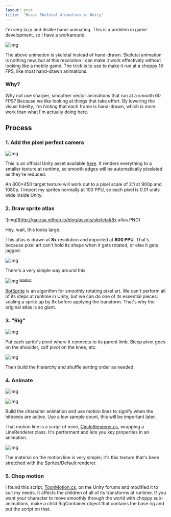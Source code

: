 ```yaml
---
layout: post
title:  "Basic Skeletal Animation in Unity"
---
```


I'm very lazy and dislike hand-animating. This is a problem in game development, so I have a workaround.

![img](http://garzaa.github.io/blog/assets/skeletal/attacks.gif)

The above animation is skeletal instead of hand-drawn. Skeletal animation is nothing new, but at this resolution I can make it work effectively without looking like a mobile game.
The trick is to use to make it run  at a choppy 16 FPS, like most hand-drawn animations.

### Why?
Why not use sharper, smoother vector animations that run at a smooth 60 FPS? Because we like looking at things that take effort. 
By lowering the visual fidelity, I'm _hinting_ that each frame is hand-drawn, which is more work than what I'm actually doing here.


## Process
### 1. Add the pixel perfect camera
![img](http://garzaa.github.io/blog/assets/skeletal/camera.png)

This is an official Unity asset available [here](https://docs.unity3d.com/Packages/com.unity.2d.pixel-perfect@1.0/manual/index.html). 
It renders everything to a smaller texture at runtime, so smooth edges will be automatically pixelated as they're reduced.

An 800×450 target texture will work out to a pixel scale of 2:1 at 900p and 1080p.
I import my sprites normally at 100 PPU, so each pixel is 0.01 units wide inside Unity.


### 2. Draw sprite atlas
![img](http://garzaa.github.io/blog/assets/skeletal/8x atlas.PNG)

Hey, wait, this looks large. 

This atlas is drawn at **8x** resolution and imported at **800 PPU**. That's because pixel art can't hold its shape when it gets rotated, or else it gets jagged.

![img](http://garzaa.github.io/blog/assets/skeletal/rotation.png)

There's a very simple way around this.

![img](http://garzaa.github.io/blog/assets/skeletal/rotsprite.png)
<sup>[source](http://info.sonicretro.org/RotSprite)</sup>

[RotSprite](https://en.wikipedia.org/wiki/Pixel-art_scaling_algorithms#RotSprite) is an algorithm for smoothly rotating pixel art. We can't perform all of its steps at runtime in Unity, but we can do one of its essential pieces: scaling a sprite up by 8x before applying the transform.
That's why the original atlas is so giant.


### 3. "Rig"

![img](http://garzaa.github.io/blog/assets/skeletal/rig.png)

Put each sprite's pivot where it connects to its parent limb. Bicep pivot goes on the shoulder, calf pivot on the knee, etc.

![img](http://garzaa.github.io/blog/assets/skeletal/hierarchy.png)

Then build the hierarchy and shuffle sorting order as needed.


### 4. Animate
![img](http://garzaa.github.io/blog/assets/skeletal/animate1.png)

![img](http://garzaa.github.io/blog/assets/skeletal/circlerenderer.PNG)

Build the character animation and use motion lines to signify when the hitboxes are active. Use a low sample count, this will be important later.

That motion line is a script of mine, [CircleRenderer.cs](https://gist.github.com/garzaa/30f0507978db3fd7c78879c9a394298f), wrapping a LineRenderer class. It's performant and lets you key properties in an animation.

![img](http://garzaa.github.io/blog/assets/skeletal/streak.png)

The material on the motion line is very simple; it's this texture that's been stretched with the Sprites/Default renderer.

### 5. Chop motion
I found this script, [ToonMotion.cs](https://gist.github.com/garzaa/59596a6836804338258ad53ff09cd0cb), on the Unity forums and modified it to suit my needs. It affects the children of all of its transforms at runtime. 
If you want your character to move smoothly through the world with choppy sub-animations, make a child RigContainer object that contains the base rig and put the script on that.
